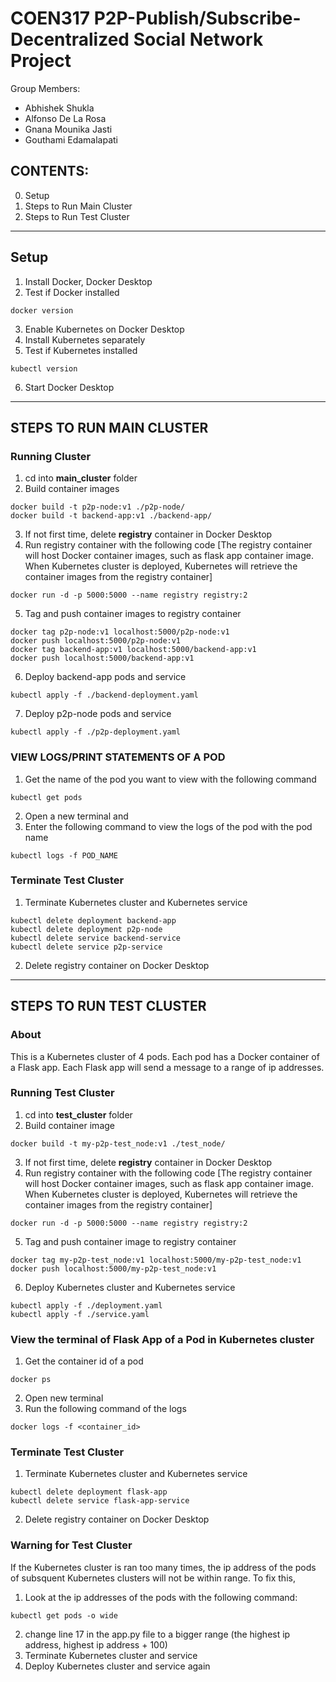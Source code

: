 # COEN317 P2P-Publish/Subscribe-Decentralized Social Network Project

Group Members:
- Abhishek Shukla
- Alfonso De La Rosa
- Gnana Mounika Jasti
- Gouthami Edamalapati

## CONTENTS:
0. Setup
1. Steps to Run Main Cluster
2. Steps to Run Test Cluster

---
## Setup
1. Install Docker, Docker Desktop
2. Test if Docker installed
```
docker version
```
3. Enable Kubernetes on Docker Desktop
4. Install Kubernetes separately
5. Test if Kubernetes installed
```
kubectl version
```
6. Start Docker Desktop

---
## STEPS TO RUN MAIN CLUSTER

### Running Cluster
1. cd into **main_cluster** folder
2. Build container images
```
docker build -t p2p-node:v1 ./p2p-node/
docker build -t backend-app:v1 ./backend-app/
```
3. If not first time, delete **registry** container in Docker Desktop
4. Run registry container with the following code [The registry container will host Docker container images, such as flask app container image. When Kubernetes cluster is deployed, Kubernetes will retrieve the container images from the registry container]
```
docker run -d -p 5000:5000 --name registry registry:2
```
5. Tag and push container images to registry container
```
docker tag p2p-node:v1 localhost:5000/p2p-node:v1
docker push localhost:5000/p2p-node:v1
docker tag backend-app:v1 localhost:5000/backend-app:v1
docker push localhost:5000/backend-app:v1
```
6. Deploy backend-app pods and service
```
kubectl apply -f ./backend-deployment.yaml
```
7. Deploy p2p-node pods and service
```
kubectl apply -f ./p2p-deployment.yaml
```

### VIEW LOGS/PRINT STATEMENTS OF A POD
1. Get the name of the pod you want to view with the following command
```
kubectl get pods
```
2. Open a new terminal and 
3. Enter the following command to view the logs of the pod with the pod name
```
kubectl logs -f POD_NAME
```

### Terminate Test Cluster
1. Terminate Kubernetes cluster and Kubernetes service
```
kubectl delete deployment backend-app
kubectl delete deployment p2p-node
kubectl delete service backend-service
kubectl delete service p2p-service
```
2. Delete registry container on Docker Desktop

---
## STEPS TO RUN TEST CLUSTER
### About
This is a Kubernetes cluster of 4 pods. Each pod has a Docker container of a Flask app. Each Flask app will send a message to a range of ip addresses. 

### Running Test Cluster
1. cd into **test_cluster** folder
2. Build container image
```
docker build -t my-p2p-test_node:v1 ./test_node/
```
3. If not first time, delete **registry** container in Docker Desktop
4. Run registry container with the following code [The registry container will host Docker container images, such as flask app container image. When Kubernetes cluster is deployed, Kubernetes will retrieve the container images from the registry container]
```
docker run -d -p 5000:5000 --name registry registry:2
```
5. Tag and push container image to registry container
```
docker tag my-p2p-test_node:v1 localhost:5000/my-p2p-test_node:v1
docker push localhost:5000/my-p2p-test_node:v1
```
6. Deploy Kubernetes cluster and Kubernetes service
```
kubectl apply -f ./deployment.yaml
kubectl apply -f ./service.yaml
```

### View the terminal of Flask App of a Pod in Kubernetes cluster
1. Get the container id of a pod
```
docker ps
```
2. Open new terminal
3. Run the following command of the logs
```
docker logs -f <container_id>
```

### Terminate Test Cluster
1. Terminate Kubernetes cluster and Kubernetes service
```
kubectl delete deployment flask-app
kubectl delete service flask-app-service
```
2. Delete registry container on Docker Desktop

### Warning for Test Cluster
If the Kubernetes cluster is ran too many times, the ip address of the pods of subsquent Kubernetes clusters will not be within range. 
To fix this, 
1. Look at the ip addresses of the pods with the following command:
```
kubectl get pods -o wide
```
2. change line 17 in the app.py file to a bigger range (the highest ip address, highest ip address + 100)
3. Terminate Kubernetes cluster and service
4. Deploy Kubernetes cluster and service again
